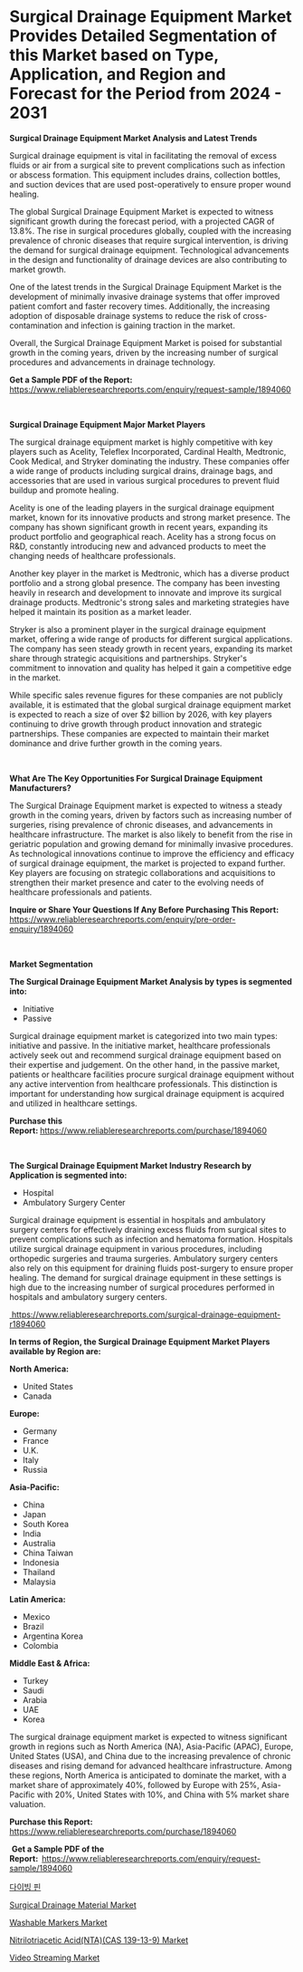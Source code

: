 <p><h1>Surgical Drainage Equipment Market Provides Detailed Segmentation of this Market based on Type, Application, and Region and Forecast for the Period from 2024 - 2031</h1></p><p><strong>Surgical Drainage Equipment Market Analysis and Latest Trends</strong></p>
<p><p>Surgical drainage equipment is vital in facilitating the removal of excess fluids or air from a surgical site to prevent complications such as infection or abscess formation. This equipment includes drains, collection bottles, and suction devices that are used post-operatively to ensure proper wound healing.</p><p>The global Surgical Drainage Equipment Market is expected to witness significant growth during the forecast period, with a projected CAGR of 13.8%. The rise in surgical procedures globally, coupled with the increasing prevalence of chronic diseases that require surgical intervention, is driving the demand for surgical drainage equipment. Technological advancements in the design and functionality of drainage devices are also contributing to market growth.</p><p>One of the latest trends in the Surgical Drainage Equipment Market is the development of minimally invasive drainage systems that offer improved patient comfort and faster recovery times. Additionally, the increasing adoption of disposable drainage systems to reduce the risk of cross-contamination and infection is gaining traction in the market.</p><p>Overall, the Surgical Drainage Equipment Market is poised for substantial growth in the coming years, driven by the increasing number of surgical procedures and advancements in drainage technology.</p></p>
<p><strong>Get a Sample PDF of the Report:&nbsp;</strong> <a href="https://www.reliableresearchreports.com/enquiry/request-sample/1894060">https://www.reliableresearchreports.com/enquiry/request-sample/1894060</a></p>
<p>&nbsp;</p>
<p><strong>Surgical Drainage Equipment Major Market Players</strong></p>
<p><p>The surgical drainage equipment market is highly competitive with key players such as Acelity, Teleflex Incorporated, Cardinal Health, Medtronic, Cook Medical, and Stryker dominating the industry. These companies offer a wide range of products including surgical drains, drainage bags, and accessories that are used in various surgical procedures to prevent fluid buildup and promote healing.</p><p>Acelity is one of the leading players in the surgical drainage equipment market, known for its innovative products and strong market presence. The company has shown significant growth in recent years, expanding its product portfolio and geographical reach. Acelity has a strong focus on R&D, constantly introducing new and advanced products to meet the changing needs of healthcare professionals.</p><p>Another key player in the market is Medtronic, which has a diverse product portfolio and a strong global presence. The company has been investing heavily in research and development to innovate and improve its surgical drainage products. Medtronic's strong sales and marketing strategies have helped it maintain its position as a market leader.</p><p>Stryker is also a prominent player in the surgical drainage equipment market, offering a wide range of products for different surgical applications. The company has seen steady growth in recent years, expanding its market share through strategic acquisitions and partnerships. Stryker's commitment to innovation and quality has helped it gain a competitive edge in the market.</p><p>While specific sales revenue figures for these companies are not publicly available, it is estimated that the global surgical drainage equipment market is expected to reach a size of over $2 billion by 2026, with key players continuing to drive growth through product innovation and strategic partnerships. These companies are expected to maintain their market dominance and drive further growth in the coming years.</p></p>
<p>&nbsp;</p>
<p><strong>What Are The Key Opportunities For Surgical Drainage Equipment Manufacturers?</strong></p>
<p><p>The Surgical Drainage Equipment market is expected to witness a steady growth in the coming years, driven by factors such as increasing number of surgeries, rising prevalence of chronic diseases, and advancements in healthcare infrastructure. The market is also likely to benefit from the rise in geriatric population and growing demand for minimally invasive procedures. As technological innovations continue to improve the efficiency and efficacy of surgical drainage equipment, the market is projected to expand further. Key players are focusing on strategic collaborations and acquisitions to strengthen their market presence and cater to the evolving needs of healthcare professionals and patients.</p></p>
<p><strong>Inquire or Share Your Questions If Any Before Purchasing This Report:</strong> <a href="https://www.reliableresearchreports.com/enquiry/pre-order-enquiry/1894060">https://www.reliableresearchreports.com/enquiry/pre-order-enquiry/1894060</a></p>
<p>&nbsp;</p>
<p><strong>Market Segmentation</strong></p>
<p><strong>The Surgical Drainage Equipment Market Analysis by types is segmented into:</strong></p>
<p><ul><li>Initiative</li><li>Passive</li></ul></p>
<p><p>Surgical drainage equipment market is categorized into two main types: initiative and passive. In the initiative market, healthcare professionals actively seek out and recommend surgical drainage equipment based on their expertise and judgement. On the other hand, in the passive market, patients or healthcare facilities procure surgical drainage equipment without any active intervention from healthcare professionals. This distinction is important for understanding how surgical drainage equipment is acquired and utilized in healthcare settings.</p></p>
<p><strong>Purchase this Report:&nbsp;</strong><a href="https://www.reliableresearchreports.com/purchase/1894060">https://www.reliableresearchreports.com/purchase/1894060</a></p>
<p>&nbsp;</p>
<p><strong>The Surgical Drainage Equipment Market Industry Research by Application is segmented into:</strong></p>
<p><ul><li>Hospital</li><li>Ambulatory Surgery Center</li></ul></p>
<p><p>Surgical drainage equipment is essential in hospitals and ambulatory surgery centers for effectively draining excess fluids from surgical sites to prevent complications such as infection and hematoma formation. Hospitals utilize surgical drainage equipment in various procedures, including orthopedic surgeries and trauma surgeries. Ambulatory surgery centers also rely on this equipment for draining fluids post-surgery to ensure proper healing. The demand for surgical drainage equipment in these settings is high due to the increasing number of surgical procedures performed in hospitals and ambulatory surgery centers.</p></p>
<p><a href="https://www.reliableresearchreports.com/surgical-drainage-equipment-r1894060">&nbsp;https://www.reliableresearchreports.com/surgical-drainage-equipment-r1894060</a></p>
<p><strong>In terms of Region, the Surgical Drainage Equipment Market Players available by Region are:</strong></p>
<p>
    <p> <strong> North America: </strong>
        <ul>
            <li>United States</li>
            <li>Canada</li>
        </ul>
        </p> 
    <p> <strong> Europe: </strong>
        <ul>
            <li>Germany</li>
            <li>France</li>
            <li>U.K.</li>
            <li>Italy</li>
            <li>Russia</li>
        </ul>
        </p> 
    <p> <strong> Asia-Pacific: </strong>
        <ul>
            <li>China</li>
            <li>Japan</li>
            <li>South Korea</li>
            <li>India</li>
            <li>Australia</li>
            <li>China Taiwan</li>
            <li>Indonesia</li>
            <li>Thailand</li>
            <li>Malaysia</li>
        </ul>
        </p> 
    <p> <strong> Latin America: </strong>
        <ul>
            <li>Mexico</li>
            <li>Brazil</li>
            <li>Argentina Korea</li>
            <li>Colombia</li>
        </ul>
        </p> 
    <p> <strong> Middle East & Africa: </strong>
        <ul>
            <li>Turkey</li>
            <li>Saudi</li>
            <li>Arabia</li>
            <li>UAE</li>
            <li>Korea</li>
        </ul>
    </p>
    </p>
<p><p>The surgical drainage equipment market is expected to witness significant growth in regions such as North America (NA), Asia-Pacific (APAC), Europe, United States (USA), and China due to the increasing prevalence of chronic diseases and rising demand for advanced healthcare infrastructure. Among these regions, North America is anticipated to dominate the market, with a market share of approximately 40%, followed by Europe with 25%, Asia-Pacific with 20%, United States with 10%, and China with 5% market share valuation.</p></p>
<p><strong>Purchase this Report: </strong><a href="https://www.reliableresearchreports.com/purchase/1894060">https://www.reliableresearchreports.com/purchase/1894060</a></p>
<p>&nbsp;<strong>Get a Sample PDF of the Report:&nbsp;&nbsp;</strong><a href="https://www.reliableresearchreports.com/enquiry/request-sample/1894060">https://www.reliableresearchreports.com/enquiry/request-sample/1894060</a></p>
<p><strong></strong></p>
<p><p><a href="https://github.com/GabrielBlanda5656/Market-Research-Report-List-1/blob/main/560061147634.md">다이빙 핀</a></p><p><a href="https://github.com/lubmix/Market-Research-Report-List-2/blob/main/surgical-drainage-material-market.md">Surgical Drainage Material Market</a></p><p><a href="https://www.linkedin.com/pulse/washable-markers-market-furnishes-information-share-trends-tej3e">Washable Markers Market</a></p><p><a href="https://issuu.com/reportprime-2/docs/nitrilotriacetic-acidntacas-139-13-9-market-size-2">Nitrilotriacetic Acid(NTA)(CAS 139-13-9) Market</a></p><p><a href="https://www.linkedin.com/pulse/video-streaming-market-size-trends-complete-industry-overview-8ac8e">Video Streaming Market</a></p></p>